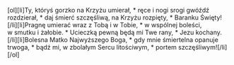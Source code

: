 [ol][li]Ty, któryś gorzko na Krzyżu umierał, * ręce i nogi srogi gwóźdź rozdzierał, * daj śmierć szczęśliwą, na Krzyżu rozpięty, * Baranku Święty![/li][li]Pragnę umierać wraz z Tobą i w Tobie, * w wspólnej boleści, w smutku i żałobie. * Ucieczką pewną będą mi Twe rany, * Jezu kochany.[/li][li]Bolesna Matko Najwyższego Boga, * gdy mnie śmiertelna opanuje trwoga, * bądź mi, w zbolałym Sercu litościwym, * portem szczęśliwym![/li][/ol]